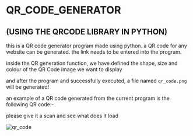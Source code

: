 # QR_CODE_GENERATOR
## (USING THE QRCODE LIBRARY IN PYTHON)

this is a QR code generator program made using python. a QR code for any website can be generated.
the link needs to be entered into the program.

inside the QR generation function, we have defined the shape, size and colour of the QR Code image we want to display

and after the program and successfully executed, a file named `qr_code.png` will be generated!


an example of a QR code generated from the current program is the following QR code:-

please give it a scan and see what does it load

![qr_code](https://github.com/aakarsh27/QR-Code-generator/assets/71917139/160ecb64-a798-45c4-b3aa-2e5163744a5a)
